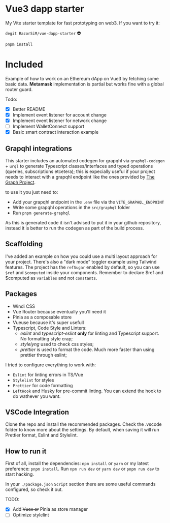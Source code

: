 # Vue3 dapp starter

My Vite starter template for fast prototyping on web3. If you want to try it:

`degit RazorSiM/vue-dapp-starter` 👽

`pnpm install`

# Included

Example of how to work on an Ethereum dApp on Vue3 by fetching some basic data.
**Metamask** implementation is partial but works fine with a global router guard.

Todo:

- [x] Better README
- [x] Implement event listener for account change
- [x] Implement event listener for network change
- [ ] Implement WalletConnect support
- [x] Basic smart contract interaction example

## Grapqhl integrations
This starter includes an automated codegen for grapqhl via `graphql-codegen` + `urql` to generate Typescript classes/interfaces and typed operations (queries, subscriptions etcetera);
this is expecially useful if your project needs to interact with a grapqhl endpoint like the ones provided by [The Graph Project](https://thegraph.com).

to use it you just need to:
- Add your grapqhl endpoint in the `.env` file via the `VITE_GRAPHQL_ENDPOINT`
- Write some grapqhl operations in the `src/graphql` folder
- Run `pnpm generate-graphql`

As this is generated code it isn't advised to put it in your github repository, instead it is better to run the codegen as part of the build process.

## Scaffolding

I've added an example on how you could use a multi layout approach for your project. There's also a "dark mode" toggler example using Tailwind features.
The project has the `refSugar` enabled by default, so you can use `$ref` and `$computed` inside your components. Remember to declare $ref and $computed as `variables` and not `constants`.

## Packages

- Windi CSS
- Vue Router because eventually you'll need it
- Pinia as a composable store
- Vueuse because it's super usefull
- Typescript, Code Style and Linters:
  - _eslint_ and _typescript-eslint_ **only** for linting and Typescript support. No formatting style crap;
  - _stylelyng_ used to check css styles;
  - _prettier_ is used to format the code. Much more faster than using prettier through eslint;

I tried to configure everything to work with:

- `Eslint` for linting errors in TS/Vue
- `Stylelint` for styles
- `Prettier` for code formatting
- `LeftHook` and Husky for pre-commit linting. You can extend the hook to do wathever you want.

## VSCode Integration

Clone the repo and install the recommended packages. Check the .vscode folder to know more about the settings. By default, when saving it will run Prettier format, Eslint and Stylelint.

## How to run it

First of all, install the dependencies: `npm install` or `yarn` or my latest preference: `pnpm install`.
Run `npm run dev` or `yarn dev` or `pnpm run dev` to start hacking.

In your `./package.json` `Script` section there are some useful commands configured, so check it out.

TODO:

- [x] Add ~~Vuex or~~ Pinia as store manager
- [ ] Optimize stylelint
